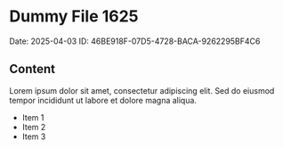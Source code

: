 # Dummy File 1625

Date: 2025-04-03
ID: 46BE918F-07D5-4728-BACA-9262295BF4C6

## Content

Lorem ipsum dolor sit amet, consectetur adipiscing elit.
Sed do eiusmod tempor incididunt ut labore et dolore magna aliqua.

* Item 1
* Item 2
* Item 3

